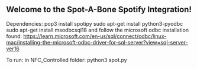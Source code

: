 ## Welcome to the Spot-A-Bone Spotify Integration!

Dependencies:
pop3 install spotipy
sudo apt-get install python3-pyodbc
sudo apt-get install msodbcsql18
and follow the microsoft odbc installation found:
https://learn.microsoft.com/en-us/sql/connect/odbc/linux-mac/installing-the-microsoft-odbc-driver-for-sql-server?view=sql-server-ver16

To run:
in NFC_Controlled folder:
python3 spot.py
